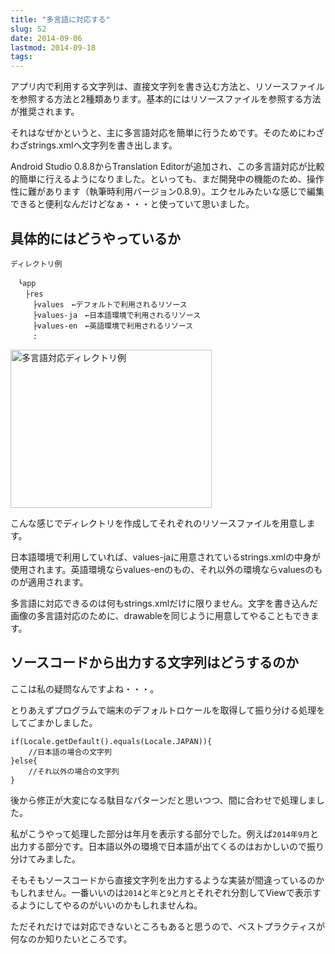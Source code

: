 ```yaml
---
title: "多言語に対応する"
slug: 52
date: 2014-09-06
lastmod: 2014-09-18
tags: 
---
```


アプリ内で利用する文字列は、直接文字列を書き込む方法と、リソースファイルを参照する方法と2種類あります。基本的にはリソースファイルを参照する方法が推奨されます。

それはなぜかというと、主に多言語対応を簡単に行うためです。そのためにわざわざstrings.xmlへ文字列を書き出します。

Android Studio 0.8.8からTranslation Editorが追加され、この多言語対応が比較的簡単に行えるようになりました。といっても、まだ開発中の機能のため、操作性に難があります（執筆時利用バージョン0.8.9）。エクセルみたいな感じで編集できると便利なんだけどなぁ・・・と使っていて思いました。


## 具体的にはどうやっているか


`ディレクトリ例`


```
　└app
　　├res
　　　├values　←デフォルトで利用されるリソース
　　　├values-ja　←日本語環境で利用されるリソース
　　　├values-en　←英語環境で利用されるリソース
　　　:
```

<img src="https://android.gcreate.jp/wp-content/uploads/2014/09/a403ff7a4c5eef546865040fe0b2a202.jpg" alt="多言語対応ディレクトリ例" title="多言語対応ディレクトリ例.jpg" border="0" width="322" height="253" />

こんな感じでディレクトリを作成してそれぞれのリソースファイルを用意します。

日本語環境で利用していれば、values-jaに用意されているstrings.xmlの中身が使用されます。英語環境ならvalues-enのもの、それ以外の環境ならvaluesのものが適用されます。

多言語に対応できるのは何もstrings.xmlだけに限りません。文字を書き込んだ画像の多言語対応のために、drawableを同じように用意してやることもできます。


## ソースコードから出力する文字列はどうするのか


ここは私の疑問なんですよね・・・。

とりあえずプログラムで端末のデフォルトロケールを取得して振り分ける処理をしてごまかしました。


```
if(Locale.getDefault().equals(Locale.JAPAN)){
    //日本語の場合の文字列
}else{
    //それ以外の場合の文字列
}
```

後から修正が大変になる駄目なパターンだと思いつつ、間に合わせで処理しました。

私がこうやって処理した部分は年月を表示する部分でした。例えば`2014年9月`と出力する部分です。日本語以外の環境で日本語が出てくるのはおかしいので振り分けてみました。

そもそもソースコードから直接文字列を出力するような実装が間違っているのかもしれません。一番いいのは`2014`と`年`と`9`と`月`とそれぞれ分割してViewで表示するようにしてやるのがいいのかもしれませんね。

ただそれだけでは対応できないところもあると思うので、ベストプラクティスが何なのか知りたいところです。


  
